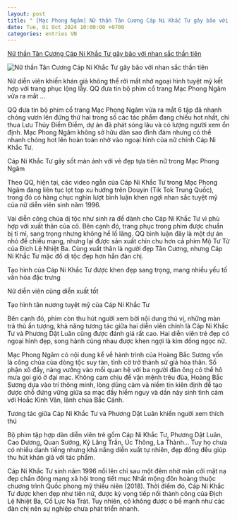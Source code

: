 ```yaml
---
layout: post
title: " [Mạc Phong Ngâm] Nữ thần Tân Cương Cáp Ni Khắc Tư gây bão với nhan sắc thần tiên"
date: Tue, 01 Oct 2024 10:00:00 +0700
categories: entries VN
---
```

[Nữ thần Tân Cương Cáp Ni Khắc Tư gây bão với nhan sắc thần tiên](https://afamily.vn/nu-than-tan-cuong-gay-bao-mxh-nho-nhan-sac-dep-hon-tranh-ve-netizen-tam-tac-than-tien-co-that-20240930233510603.chn)

![Nữ thần Tân Cương Cáp Ni Khắc Tư gây bão với nhan sắc thần tiên](https://afamilycdn.com/zoom/600_315/150157425591193600/2024/9/30/ava-17277066319191026559401-0-65-320-577-crop-17277066767921967501360-17277131914611365466902-0-0-268-512-crop-17277138080921365085097.gif.png)

Nữ diễn viên khiến khán giả không thể rời mắt nhờ ngoại hình tuyệt mỹ kết hợp với trang phục lộng lẫy. QQ đưa tin bộ phim cổ trang Mạc Phong Ngâm vừa ra mắt ...

QQ đưa tin bộ phim cổ trang Mạc Phong Ngâm vừa ra mắt 6 tập đã nhanh chóng vươn lên đứng thứ hai trong số các tác phẩm đang chiếu hot nhất, chỉ thua Lưu Thủy Điềm Điềm, dự án đã phát sóng lâu và có lượng người xem ổn định. Mạc Phong Ngâm không sở hữu dàn sao đình đám nhưng có thể nhanh chóng hot lên hoàn toàn nhờ vào ngoại hình của nữ chính Cáp Ni Khắc Tư.



Cáp Ni Khắc Tư gây sốt màn ảnh với vẻ đẹp tựa tiên nữ trong Mạc Phong Ngâm

Theo QQ, hiện tại, các video ngắn của Cáp Ni Khắc Tư trong Mạc Phong Ngâm đang liên tục lọt top xu hướng trên Douyin (Tik Tok Trung Quốc), trong đó có hàng chục nghìn lượt bình luận khen ngợi nhan sắc tuyệt mỹ của nữ diễn viên sinh năm 1996.

Vai diễn công chúa dị tộc như sinh ra để dành cho Cáp Ni Khắc Tư vì phù hợp với xuất thân của cô. Bên cạnh đó, trang phục trong phim được chuẩn bị tỉ mỉ, sang trọng nhưng không hề lố lăng. QQ bình luận đây là một dự án nhỏ để chiếu mạng, nhưng lại được sản xuất chỉn chu hơn cả phim Mộ Tư Từ của Địch Lệ Nhiệt Ba. Cùng xuất thân là người đẹp Tân Cương, nhưng Cáp Ni Khắc Tư mặc đồ dị tộc đẹp hơn hẳn đàn chị.

Tạo hình của Cáp Ni Khắc Tư được khen đẹp sang trọng, mang nhiều yếu tố văn hóa đặc trưng

Nữ diễn viên cũng diễn xuất tốt

Tạo hình tân nương tuyệt mỹ của Cáp Ni Khắc Tư

Bên cạnh đó, phim còn thu hút người xem bởi nội dung thú vị, những màn trả thù ấn tượng, khả năng tương tác giữa hai diễn viên chính là Cáp Ni Khắc Tư và Phương Dật Luân cũng được đánh giá rất cao. Hai diễn viên trẻ đẹp có ngoại hình đẹp, song hành cùng nhau được khen ngợi là kim đồng ngọc nữ.

Mạc Phong Ngâm có nội dung kể về hành trình của Hoàng Bắc Sương vốn là công chúa của dòng tộc suy tàn, tình cờ trở thành sứ giả hòa thân. Số phận xô đẩy, nàng vướng vào mối quan hệ với ba người đàn ông có thể hô mưa gọi gió ở đại mạc. Không cam chịu để vận mệnh trêu đùa, Hoàng Bắc Sương dựa vào trí thông minh, lòng dũng cảm và niềm tin kiên định để tạo được chỗ đứng vững giữa sa mạc đầy hiểm nguy và dần nảy sinh tình cảm với Hoắc Kình Vân, lãnh chúa Bắc Cảnh.

Tương tác giữa Cáp Ni Khắc Tư và Phương Dật Luân khiến người xem thích thú

Bộ phim tập hợp dàn diễn viên trẻ gồm Cáp Ni Khắc Tư, Phương Dật Luân, Cao Dương, Quan Sướng, Kỷ Lăng Trần, Úc Thông, La Thành... Tuy họ chưa có nhiều danh tiếng nhưng khả năng diễn xuất tự nhiên, đẹp đồng đều giúp thu hút khán giả với tác phẩm.

Cáp Ni Khắc Tư sinh năm 1996 nổi lên chỉ sau một đêm nhờ màn cởi mặt nạ đẹp chấn động mạng xã hội trong tiết mục Nhất mộng đôn hoàng thuộc chương trình Quốc phong mỹ thiếu niên (2018). Thời điểm đó, Cáp Ni Khắc Tư được khen đẹp như tiên nữ, được kỳ vọng tiếp nối thành công của Địch Lệ Nhiệt Ba, Cổ Lực Na Trát. Tuy nhiên, cô không được o bế mạnh như các đàn chị nên sự nghiệp chưa phát triển nhanh.

